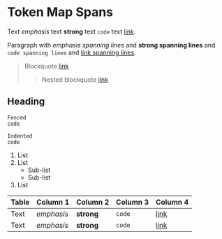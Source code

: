 # Token Map Spans

Text *emphasis* text __strong__ text `code` text [link](https://example.com).

Paragraph with *emphasis
spanning lines* and __strong
spanning lines__ and `code
spanning lines` and [link
spanning lines](https://example.com).

> Blockquote
> [link](https://example.com)
> > Nested
> > blockquote
> > [link](https://example.com)

Heading
-------

```lang
Fenced
code
```

    Indented
    code

1. List
2. List
   - Sub-list
   - Sub-list
3. List

| Table | Column 1   | Column 2   | Column 3 | Column 4                    |
|-------|------------|------------|----------|-----------------------------|
| Text  | *emphasis* | __strong__ | `code`   | [link](https://example.com) |
| Text  | *emphasis* | __strong__ | `code`   | [link](https://example.com) |

<!-- markdownlint-configure-file {
  "code-block-style": false,
  "descriptive-link-text": false,
  "heading-style": false
} -->
